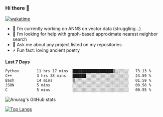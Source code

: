 ### Hi there 👋

[![wakatime](https://wakatime.com/badge/user/8906da98-c623-4aff-ac00-99cb42e09b38.svg)](https://wakatime.com/@8906da98-c623-4aff-ac00-99cb42e09b38)

- 🔭 I’m currently working on ANNS on vector data (struggling...)
- 🤔 I’m looking for help with graph-based approximate nearest neighbor search
- 💬 Ask me about any project listed on my repositories
- ⚡ Fun fact: loving ancient poetry


**Last 7 Days**
<!--START_SECTION:waka-->

```txt
Python        11 hrs 17 mins  ██████████████████▒░░░░░░   73.13 %
C++           3 hrs 38 mins   ██████░░░░░░░░░░░░░░░░░░░   23.59 %
Bash          14 mins         ▒░░░░░░░░░░░░░░░░░░░░░░░░   01.59 %
JSON          5 mins          ░░░░░░░░░░░░░░░░░░░░░░░░░   00.58 %
C             5 mins          ░░░░░░░░░░░░░░░░░░░░░░░░░   00.55 %
```

<!--END_SECTION:waka-->

![Anurag's GitHub stats](https://github-readme-stats.vercel.app/api?username=matchyc&count_private=true&show_icons=true&theme=vue)

[![Top Langs](https://github-readme-stats.vercel.app/api/top-langs/?username=matchyc&langs_count=4&&hide=perl,raku,html,javascript,shell,roff,prolog)](https://github.com/anuraghazra/github-readme-stats)
